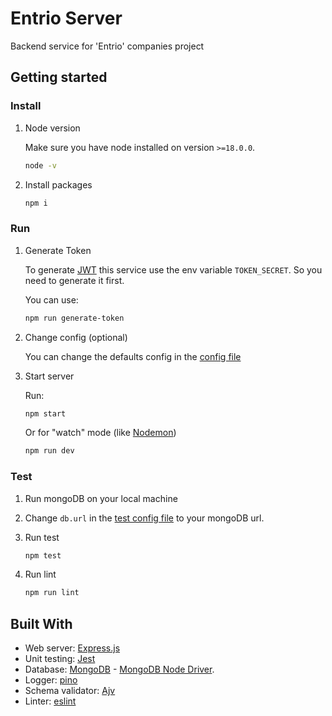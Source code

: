 # Entrio Server

Backend service for 'Entrio' companies project

## Getting started

### Install

1. Node version

   Make sure you have node installed on version `>=18.0.0`.

   ```bash
   node -v
   ```

2. Install packages

   ```bash
   npm i
   ```

### Run

1. Generate Token

   To generate [JWT](https://jwt.io/) this service use the env variable
   `TOKEN_SECRET`. So you need to generate it first.

   You can use:

   ```bash
   npm run generate-token
   ```

2. Change config (optional)

   You can change the defaults config in the [config file](./src/config.js)

3. Start server

   Run:

   ```bash
   npm start
   ```

   Or for "watch" mode (like [Nodemon](https://nodemon.io/))

   ```bash
   npm run dev
   ```

### Test

1. Run mongoDB on your local machine

2. Change `db.url` in the [test config file](./test/test-config.js) to your mongoDB url.

3. Run test

   ```bash
   npm test
   ```

4. Run lint

   ```bash
   npm run lint
   ```

## Built With

- Web server: [Express.js](https://expressjs.com)
- Unit testing: [Jest](https://jestjs.io/)
- Database: [MongoDB](https://www.mongodb.com/) -
  [MongoDB Node Driver](https://www.mongodb.com/docs/drivers/node/).
- Logger: [pino](https://www.npmjs.com/package/pino)
- Schema validator: [Ajv](https://ajv.js.org/)
- Linter: [eslint](https://eslint.org/)
